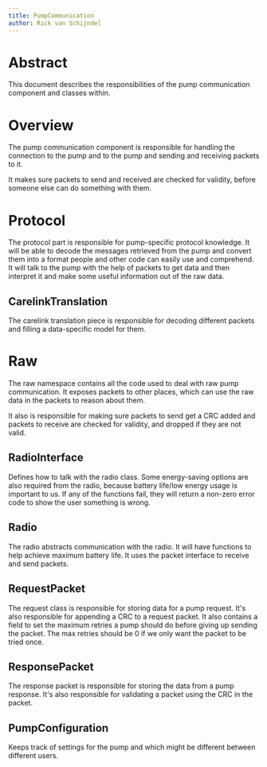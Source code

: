 ```yaml
---
title: PumpCommunication
author: Rick van Schijndel
---
```


# Abstract

This document describes the responsibilities of the pump communication component and classes within.

# Overview

The pump communication component is responsible for handling the connection to the pump and to the pump and sending and receiving packets to it.

It makes sure packets to send and received are checked for validity, before someone else can do something with them.

# Protocol

The protocol part is responsible for pump-specific protocol knowledge. It will be able to decode the messages retrieved from the pump and convert them into a format people and other code can easily use and comprehend. It will talk to the pump with the help of packets  to get data and then interpret it and make some useful information out of the raw data.

## CarelinkTranslation

The carelink translation piece is responsible for decoding different packets and filling a data-specific model for them.

# Raw

The raw namespace contains all the code used to deal with raw pump communication. It exposes packets to other places, which can use the raw data in the packets to reason about them.

It also is responsible for making sure packets to send get a CRC added and packets to receive are checked for validity, and dropped if they are not valid.

## RadioInterface

Defines how to talk with the radio class. Some energy-saving options are also required from the radio, because battery life/low energy usage is important to us. If any of the functions fail, they will return a non-zero error code to show the user something is wrong.

## Radio

The radio abstracts communication with the radio. It will have functions to help achieve maximum battery life. It uses the packet interface to receive and send packets.

## RequestPacket

The request class is responsible for storing data for a pump request. It's also responsible for appending a CRC to a request packet. It also contains a field to set the maximum retries a pump should do before giving up sending the packet. The max retries should be 0 if we only want the packet to be tried once.

## ResponsePacket

The response packet is responsible for storing the data from a pump response. It's also responsible for validating a packet using the CRC in the packet.

## PumpConfiguration

Keeps track of settings for the pump and which might be different between different users.
